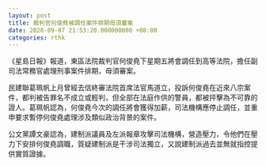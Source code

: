 ```yaml
---
layout: post
title: 裁判官何俊堯被調任案件排期毋須審案
date: 2020-09-07 21:53:20.000000000 +08:00
categories: rthk
---
```


《星島日報》報道，東區法院裁判官何俊堯下星期五將會調任到高等法院，擔任副司法常務官處理刑事案件排期，毋須審案。

民建聯葛珮帆上月曾經去信終審法院首席法官馬道立，投訴何俊堯在近來八宗案件，都判被告罪名不成立或輕判，但全部在法庭作供的警員，都被抨擊為不可靠的證人。葛珮帆認為，何俊堯今次的調任將會獲得加薪，司法機構應停止調任，並重申要求暫停何俊堯處理涉及類似政治背景的案件。

公文黨譚文豪認為，建制派議員及左派報章攻擊司法機構，營造壓力，令他們在壓力下安排何俊堯調職，質疑建制派是干涉司法獨立，又說建制派過去並無就指控提供實質證據。

